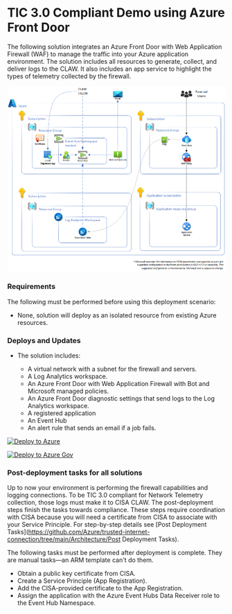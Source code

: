 # TIC 3.0 Compliant Demo using Azure Front Door

The following solution integrates an Azure Front Door with Web Application Firewall (WAF) to manage the traffic into your Azure application environment. The solution includes all resources to generate, collect, and deliver logs to the CLAW. It also includes an app service to highlight the types of telemetry collected by the firewall.

![TIC 3.0 compliance using Azure Firewall and Application Service](https://raw.githubusercontent.com/Azure/trusted-internet-connection/main/Architecture/Images/trusted-internet-connections-architecture-AzFrDrWAF.png)

### Requirements

The following must be performed before using this deployment scenario:

- None, solution will deploy as an isolated resource from existing Azure resources.

### Deploys and Updates

- The solution includes:

  - A virtual network with a subnet for the firewall and servers.
  - A Log Analytics workspace.
  - An Azure Front Door with Web Application Firewall with Bot and Microsoft managed policies.
  - An Azure Front Door diagnostic settings that send logs to the Log Analytics workspace.
  - A registered application
  - An Event Hub
  - An alert rule that sends an email if a job fails.

[![Deploy to Azure](C:\Users\paull\OneDrive\Pictures\Typora\README\trusted-internet-connection-deploy-to-azure-1683288464557-1.svg)](https://portal.azure.com/#create/Microsoft.Template/uri/https%3A%2F%2Fraw.githubusercontent.com%2FAzure%2Ftrusted-internet-connection%2Fmain%2FArchitecture%2FAzure-Front-Door%2FComplete%2Fazuredeploy.json)

[![Deploy to Azure Gov](C:\Users\paull\OneDrive\Pictures\Typora\README\trusted-internet-connection-deploy-to-azure-gov-1683288464557-2.png)](https://portal.azure.us/#create/Microsoft.Template/uri/https%3A%2F%2Fraw.githubusercontent.com%2FAzure%2Ftrusted-internet-connection%2Fmain%2FArchitecture%2FAzure-Front-Door%2FComplete%2Fazuredeploy.json)

### Post-deployment tasks for all solutions

Up to now your environment is performing the firewall capabilities and logging connections. To be TIC 3.0 compliant for Network Telemetry collection, those logs must make it to CISA CLAW. The post-deployment steps finish the tasks towards compliance. These steps require coordination with CISA because you will need a certificate from CISA to associate with your Service Principle. For step-by-step details see [Post Deployment Tasks](https://github.com/Azure/trusted-internet-connection/tree/main/Architecture/Post Deployment Tasks).

The following tasks must be performed after deployment is complete. They are manual tasks—an ARM template can't do them.

- Obtain a public key certificate from CISA. 
- Create a Service Principle (App Registration).
- Add the CISA-provided certificate to the App Registration.
- Assign the application with the Azure Event Hubs Data Receiver role to the Event Hub Namespace.
